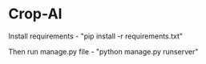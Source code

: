 # Crop-AI
Install requirements -  "pip install -r requirements.txt"

Then run manage.py file - "python manage.py runserver"

